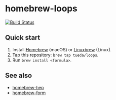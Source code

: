 homebrew-loops
==============

[![Build Status](https://travis-ci.org/tueda/homebrew-loops.svg?branch=master)](https://travis-ci.org/tueda/homebrew-loops)

Quick start
-----------
1. Install [Homebrew](https://brew.sh/) (macOS) or
   [Linuxbrew](http://linuxbrew.sh/) (Linux).
2. Tap this repository: `brew tap tueda/loops`.
3. Run `brew install <formula>`.


See also
--------
- [homebrew-hep](https://github.com/davidchall/homebrew-hep)
- [homebrew-form](https://github.com/tueda/homebrew-form)
